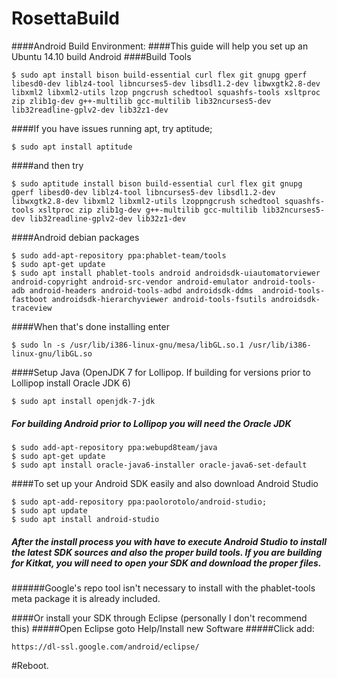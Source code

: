 RosettaBuild
============
####Android Build Environment:
####This guide will help you set up an Ubuntu 14.10 build Android 
####Build Tools
```
$ sudo apt install bison build-essential curl flex git gnupg gperf libesd0-dev liblz4-tool libncurses5-dev libsdl1.2-dev libwxgtk2.8-dev libxml2 libxml2-utils lzop pngcrush schedtool squashfs-tools xsltproc zip zlib1g-dev g++-multilib gcc-multilib lib32ncurses5-dev lib32readline-gplv2-dev lib32z1-dev
```
####If you have issues running apt, try aptitude;
```
$ sudo apt install aptitude
```
####and then try 
```
$ sudo aptitude install bison build-essential curl flex git gnupg gperf libesd0-dev liblz4-tool libncurses5-dev libsdl1.2-dev libwxgtk2.8-dev libxml2 libxml2-utils lzoppngcrush schedtool squashfs-tools xsltproc zip zlib1g-dev g++-multilib gcc-multilib lib32ncurses5-dev lib32readline-gplv2-dev lib32z1-dev
```
####Android debian packages
```
$ sudo add-apt-repository ppa:phablet-team/tools 
$ sudo apt-get update
$ sudo apt install phablet-tools android androidsdk-uiautomatorviewer android-copyright android-src-vendor android-emulator android-tools-adb android-headers android-tools-adbd androidsdk-ddms  android-tools-fastboot androidsdk-hierarchyviewer android-tools-fsutils androidsdk-traceview
```
####When that's done installing enter 
```
$ sudo ln -s /usr/lib/i386-linux-gnu/mesa/libGL.so.1 /usr/lib/i386-linux-gnu/libGL.so
```
####Setup Java (OpenJDK 7 for Lollipop. If building for versions prior to Lollipop install Oracle JDK 6)
```
$ sudo apt install openjdk-7-jdk 
```
##### **For building Android prior to Lollipop you will need the Oracle JDK**
```
$ sudo add-apt-repository ppa:webupd8team/java 
$ sudo apt-get update
$ sudo apt install oracle-java6-installer oracle-java6-set-default
```
####To set up your Android SDK easily and also download Android Studio
```
$ sudo apt-add-repository ppa:paolorotolo/android-studio; 
$ sudo apt update
$ sudo apt install android-studio
```
##### After the install process you with have to execute Android Studio to install the latest SDK sources and also the proper build tools. If you are building for Kitkat, you will need to open your SDK and download the proper files.

######Google's repo tool isn't necessary to install with the phablet-tools meta package it is already included. 

####Or install your SDK through Eclipse (personally I don't recommend this)
#####Open Eclipse goto Help/Install new Software
#####Click add:
```
https://dl-ssl.google.com/android/eclipse/
```
#Reboot.
